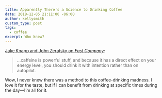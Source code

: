 ```yaml
---
title: Apparently There's a Science to Drinking Coffee
date: 2018-12-05 21:11:00 -06:00
author: kellysmith
custom_type: post
tags:
  - coffee
excerpt: Who knew?
---
```


[Jake Knapp and John Zeratsky on _Fast Company_](https://www.fastcompany.com/90240189/how-to-make-caffeine-more-effective-in-boosting-productivity):

> …caffeine is powerful stuff, and because it has a direct effect on your energy level, you should drink it with intention rather than on autopilot.

Wow, I never knew there was a method to this coffee-drinking madness. I love it for the taste, but if I can benefit from drinking at specific times during the day—I’m all for it.

